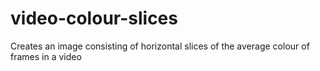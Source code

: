 # video-colour-slices
Creates an image consisting of horizontal slices of the average colour of frames in a video
